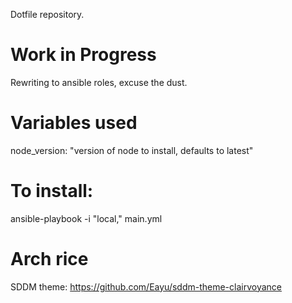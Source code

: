 Dotfile repository.

# Work in Progress
Rewriting to ansible roles, excuse the dust.

# Variables used
node_version: "version of node to install, defaults to latest"


# To install:
ansible-playbook -i "local," main.yml

# Arch rice
SDDM theme: https://github.com/Eayu/sddm-theme-clairvoyance

